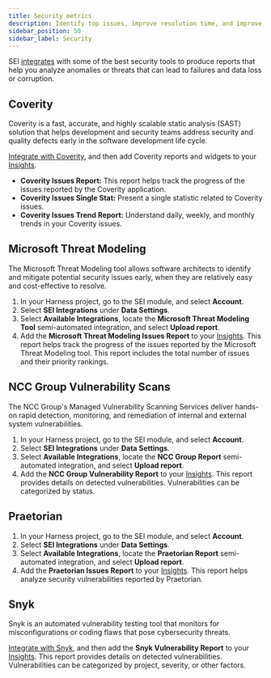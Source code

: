 ```yaml
---
title: Security metrics
description: Identify top issues, improve resolution time, and improve your security posture.
sidebar_position: 50
sidebar_label: Security
---
```


SEI [integrates](/docs/category/integrations) with some of the best security tools to produce reports that help you analyze anomalies or threats that can lead to failures and data loss or corruption.


## Coverity

Coverity is a fast, accurate, and highly scalable static analysis (SAST) solution that helps development and security teams address security and quality defects early in the software development life cycle.

[Integrate with Coverity](../sei-integrations/other-integrations/sei-integration-coverity.md), and then add Coverity reports and widgets to your [Insights](../sei-insights.md).

* **Coverity Issues Report:** This report helps track the progress of the issues reported by the Coverity application.
* **Coverity Issues Single Stat:** Present a single statistic related to Coverity issues.
* **Coverity Issues Trend Report:** Understand daily, weekly, and monthly trends in your Coverity issues.

## Microsoft Threat Modeling

The Microsoft Threat Modeling tool allows software architects to identify and mitigate potential security issues early, when they are relatively easy and cost-effective to resolve.

1. In your Harness project, go to the SEI module, and select **Account**.
2. Select **SEI Integrations** under **Data Settings**.
3. Select **Available Integrations**, locate the **Microsoft Threat Modeling Tool** semi-automated integration, and select **Upload report**.
4. Add the **Microsoft Threat Modeling Issues Report** to your [Insights](../sei-insights.md). This report helps track the progress of the issues reported by the Microsoft Threat Modeling tool. This report includes the total number of issues and their priority rankings.

## NCC Group Vulnerability Scans

The NCC Group's Managed Vulnerability Scanning Services deliver hands-on rapid detection, monitoring, and remediation of internal and external system vulnerabilities.

1. In your Harness project, go to the SEI module, and select **Account**.
2. Select **SEI Integrations** under **Data Settings**.
3. Select **Available Integrations**, locate the **NCC Group Report** semi-automated integration, and select **Upload report**.
4. Add the **NCC Group Vulnerability Report** to your [Insights](../sei-insights.md). This report provides details on detected vulnerabilities. Vulnerabilities can be categorized by status.

## Praetorian

1. In your Harness project, go to the SEI module, and select **Account**.
2. Select **SEI Integrations** under **Data Settings**.
3. Select **Available Integrations**, locate the **Praetorian Report** semi-automated integration, and select **Upload report**.
4. Add the **Praetorian Issues Report** to your [Insights](../sei-insights.md). This report helps analyze security vulnerabilities reported by Praetorian.

## Snyk

Snyk is an automated vulnerability testing tool that monitors for misconfigurations or coding flaws that pose cybersecurity threats.

[Integrate with Snyk](../sei-integrations/other-integrations/sei-integration-snyk.md), and then add the **Snyk Vulnerability Report** to your [Insights](../sei-insights.md). This report provides details on detected vulnerabilities. Vulnerabilities can be categorized by project, severity, or other factors.
